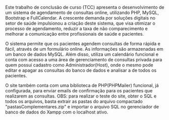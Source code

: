 Este trabalho de conclusão de curso (TCC) apresenta o desenvolvimento de um sistema de agendamento de consultas online, utilizando PHP, MySQL, Bootstrap e FullCalendar. 
A crescente demanda por soluções digitais no setor de saúde impulsionou a criação deste sistema, que visa otimizar o processo de agendamento, reduzir a taxa de não comparecimento e melhorar 
a comunicação entre profissionais de saúde e pacientes.

O sistema permite que os pacientes agendem consultas de forma rápida e fácil, através de um formulário online. As informações são armazenadas em um banco de dados MySQL. 
Além disso, utiliza um calendário funcional e conta com acesso a uma área de gerenciamento de consultas privada para quem possui cadastro como Administrador(Host), 
onde o mesmo pode editar e apagar as consultas do banco de dados e analisar a de todos os pacientes.

O site também conta com uma biblioteca de PHP(PHPMailer) funcional, já configurada, para enviar emails de confirmação para os pacientes que realizarem as consultas. 
OBS: para realizar o teste do site, obter o SQL e todos os arquivos, basta extrair as pastas do arquivo compactado "pastasComplementares.zip" 
e importar o arquivo SQL no gerenciador de banco de dados do Xampp com o localhost ativo.
